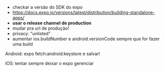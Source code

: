 - checkar a versão do SDK do expo
- https://docs.expo.io/versions/latest/distribution/building-standalone-apps/
- **usar o release channel de production**
- mudar pra url de produção!
- privacy: "unlisted"
- aumentar ios.buildNumber e android.versionCode sempre que for fazer uma build


Android: 
expo fetch:android:keystore e salvar!

IOS: tentar sempre deixar o expo gerenciar
